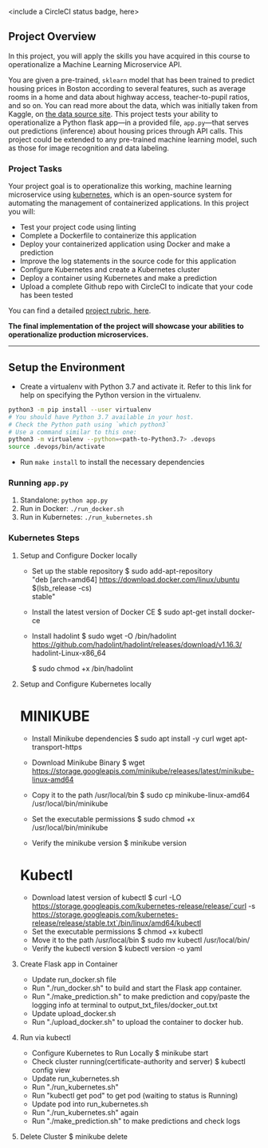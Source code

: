 <include a CircleCI status badge, here>

## Project Overview

In this project, you will apply the skills you have acquired in this course to operationalize a Machine Learning Microservice API.

You are given a pre-trained, `sklearn` model that has been trained to predict housing prices in Boston according to several features, such as average rooms in a home and data about highway access, teacher-to-pupil ratios, and so on. You can read more about the data, which was initially taken from Kaggle, on [the data source site](https://www.kaggle.com/c/boston-housing). This project tests your ability to operationalize a Python flask app—in a provided file, `app.py`—that serves out predictions (inference) about housing prices through API calls. This project could be extended to any pre-trained machine learning model, such as those for image recognition and data labeling.

### Project Tasks

Your project goal is to operationalize this working, machine learning microservice using [kubernetes](https://kubernetes.io/), which is an open-source system for automating the management of containerized applications. In this project you will:

- Test your project code using linting
- Complete a Dockerfile to containerize this application
- Deploy your containerized application using Docker and make a prediction
- Improve the log statements in the source code for this application
- Configure Kubernetes and create a Kubernetes cluster
- Deploy a container using Kubernetes and make a prediction
- Upload a complete Github repo with CircleCI to indicate that your code has been tested

You can find a detailed [project rubric, here](https://review.udacity.com/#!/rubrics/2576/view).

**The final implementation of the project will showcase your abilities to operationalize production microservices.**

---

## Setup the Environment

- Create a virtualenv with Python 3.7 and activate it. Refer to this link for help on specifying the Python version in the virtualenv.

```bash
python3 -m pip install --user virtualenv
# You should have Python 3.7 available in your host.
# Check the Python path using `which python3`
# Use a command similar to this one:
python3 -m virtualenv --python=<path-to-Python3.7> .devops
source .devops/bin/activate
```

- Run `make install` to install the necessary dependencies

### Running `app.py`

1. Standalone: `python app.py`
2. Run in Docker: `./run_docker.sh`
3. Run in Kubernetes: `./run_kubernetes.sh`

### Kubernetes Steps

1. Setup and Configure Docker locally

   - Set up the stable repository
     $ sudo add-apt-repository \
      "deb [arch=amd64] https://download.docker.com/linux/ubuntu \
      $(lsb_release -cs) \
      stable"
   - Install the latest version of Docker CE
     $ sudo apt-get install docker-ce
   - Install hadolint
     $ sudo wget -O /bin/hadolint https://github.com/hadolint/hadolint/releases/download/v1.16.3/ hadolint-Linux-x86_64

     $ sudo chmod +x /bin/hadolint

2. Setup and Configure Kubernetes locally

   # MINIKUBE

   - Install Minikube dependencies
     $ sudo apt install -y curl wget apt-transport-https
   - Download Minikube Binary
     $ wget https://storage.googleapis.com/minikube/releases/latest/minikube-linux-amd64

   - Copy it to the path /usr/local/bin
     $ sudo cp minikube-linux-amd64 /usr/local/bin/minikube
   - Set the executable permissions
     $ sudo chmod +x /usr/local/bin/minikube
   - Verify the minikube version
     $ minikube version

   # Kubectl

   - Download latest version of kubectl
     $ curl -LO https://storage.googleapis.com/kubernetes-release/release/`curl -s https://storage.googleapis.com/kubernetes-release/release/stable.txt`/bin/linux/amd64/kubectl
   - Set the executable permissions
     $ chmod +x kubectl
   - Move it to the path /usr/local/bin
     $ sudo mv kubectl /usr/local/bin/
   - Verify the kubectl version
     $ kubectl version -o yaml

3. Create Flask app in Container
   - Update run_docker.sh file
   - Run "./run_docker.sh" to build and start the Flask app container.
   - Run "./make_prediction.sh" to make prediction and copy/paste the logging info at terminal to output_txt_files/docker_out.txt
   - Update upload_docker.sh
   - Run "./upload_docker.sh" to upload the container to docker hub.
4. Run via kubectl

   - Configure Kubernetes to Run Locally
     $ minikube start
   - Check cluster running(certificate-authority and server)
     $ kubectl config view
   - Update run_kubernetes.sh
   - Run "./run_kubernetes.sh"
   - Run "kubectl get pod" to get pod (waiting to status is Running)
   - Update pod into run_kubernetes.sh
   - Run "./run_kubernetes.sh" again
   - Run "./make_prediction.sh" to make predictions and check logs

5. Delete Cluster
   $ minikube delete
